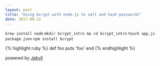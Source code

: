 ```yaml
---
layout: post
title: "Using bcrypt with node.js to salt and hash passwords"
date: 2017-08-22
---
```

`brew install node`
`mkdir bcrypt_intro && cd bcrypt_intro`
`touch app.js package.json`
`npm install bcrypt`


{% highlight ruby %}
  def foo
    puts 'foo'
   end
{% endhighlight %}

powered by [Jekyll](http://jekyllrb.com)
